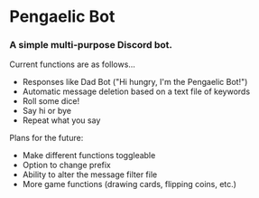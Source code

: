 # Pengaelic Bot
### A simple multi-purpose Discord bot.
Current functions are as follows...
- Responses like Dad Bot ("Hi hungry, I'm the Pengaelic Bot!")
- Automatic message deletion based on a text file of keywords
- Roll some dice!
- Say hi or bye
- Repeat what you say

Plans for the future:
- Make different functions toggleable
- Option to change prefix
- Ability to alter the message filter file
- More game functions (drawing cards, flipping coins, etc.)
